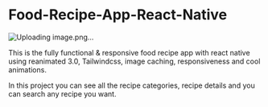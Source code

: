 # Food-Recipe-App-React-Native



![Uploading image.png…]()

This is the fully functional & responsive food recipe app with  react native using reanimated 3.0, Tailwindcss, image caching, responsiveness and cool animations.

In this project you can see all the recipe categories, recipe details and you can search any recipe you want. 
 
  
